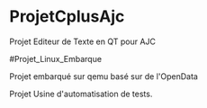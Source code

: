 # ProjetCplusAjc

Projet Editeur de Texte en QT pour AJC

#Projet_Linux_Embarque

Projet embarqué sur qemu basé sur de l'OpenData

Projet Usine d'automatisation de tests.
